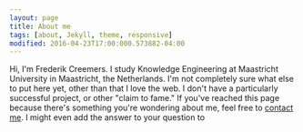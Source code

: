 ```yaml
---
layout: page
title: About me
tags: [about, Jekyll, theme, responsive]
modified: 2016-04-23T17:00:000.573882-04:00
---
```


Hi, I'm Frederik Creemers. I study Knowledge Engineering at Maastricht University in Maastricht, the Netherlands. I'm not completely sure what else to put here yet, other than that I love the web. I don't have a particularly successful project, or other "claim to fame." If you've reached this page because there's something you're wondering about me, feel free to <a href="mailto:frederikcreemers@gmail.com">contact me</a>. I might even add the answer to your question to